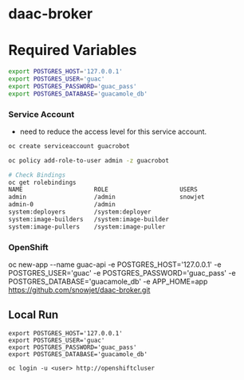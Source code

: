 # daac-broker

# Required Variables

```bash
export POSTGRES_HOST='127.0.0.1'
export POSTGRES_USER='guac'
export POSTGRES_PASSWORD='guac_pass'
export POSTGRES_DATABASE='guacamole_db'
```

### Service Account

* need to reduce the access level for this service account.

```bash
oc create serviceaccount guacrobot

oc policy add-role-to-user admin -z guacrobot

# Check Bindings
oc get rolebindings
NAME                    ROLE                    USERS                                   GROUPS                        SERVICE ACCOUNTS   SUBJECTS
admin                   /admin                  snowjet
admin-0                 /admin                                                                                        guacrobot
system:deployers        /system:deployer                                                                              deployer
system:image-builders   /system:image-builder                                                                         builder
system:image-pullers    /system:image-puller                                            system:serviceaccounts:guac

```

### OpenShift

oc new-app --name guac-api -e POSTGRES_HOST='127.0.0.1' -e POSTGRES_USER='guac' -e POSTGRES_PASSWORD='guac_pass' -e POSTGRES_DATABASE='guacamole_db' -e APP_HOME=app https://github.com/snowjet/daac-broker.git


## Local Run

```
export POSTGRES_HOST='127.0.0.1'
export POSTGRES_USER='guac'
export POSTGRES_PASSWORD='guac_pass'
export POSTGRES_DATABASE='guacamole_db'

oc login -u <user> http://openshiftcluser
```